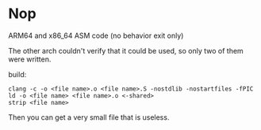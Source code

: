 # Nop
ARM64 and x86_64 ASM code (no behavior exit only)

The other arch couldn't verify that it could be used, so only two of them were written.

build:
```shell
clang -c -o <file name>.o <file name>.S -nostdlib -nostartfiles -fPIC
ld -o <file name> <file name>.o <-shared>
strip <file name>
```
Then you can get a very small file that is useless.